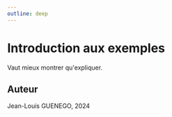 ```yaml
---
outline: deep
---
```


# Introduction aux exemples

Vaut mieux montrer qu'expliquer.

## Auteur

Jean-Louis GUENEGO, 2024
